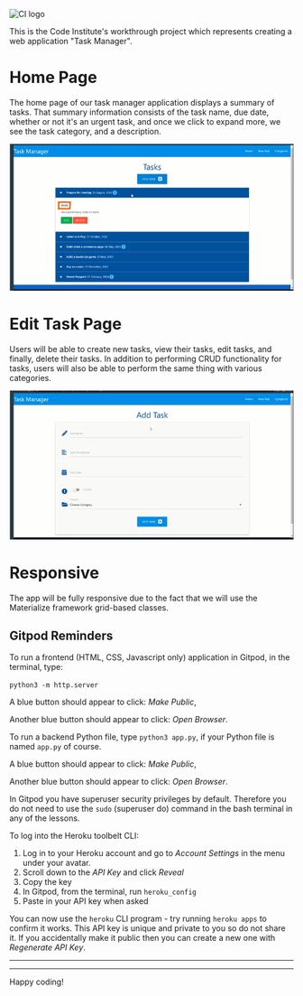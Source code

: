 ![CI logo](https://codeinstitute.s3.amazonaws.com/fullstack/ci_logo_small.png)

 
This is the Code Institute's workthrough project which represents creating a web application "Task Manager".

# Home Page

The home page of our task manager application displays a summary of tasks.
That summary information consists of the task name, due date, whether or not it's an urgent task,
and once we click to expand more, we see the task category, and a description.

![Home page](readmeimg/task1.png)

# Edit Task Page

Users will be able to create new tasks, view their tasks, edit tasks, and finally, delete their tasks.
In addition to performing CRUD functionality for tasks, users will also be able to perform
the same thing with various categories.

![Home page](readmeimg/task2.png)

# Responsive

The app will be fully responsive due to the fact that we will use the Materialize framework grid-based classes.
 
 

## Gitpod Reminders

To run a frontend (HTML, CSS, Javascript only) application in Gitpod, in the terminal, type:

`python3 -m http.server`

A blue button should appear to click: _Make Public_,

Another blue button should appear to click: _Open Browser_.

To run a backend Python file, type `python3 app.py`, if your Python file is named `app.py` of course.

A blue button should appear to click: _Make Public_,

Another blue button should appear to click: _Open Browser_.

In Gitpod you have superuser security privileges by default. Therefore you do not need to use the `sudo` (superuser do) command in the bash terminal in any of the lessons.

To log into the Heroku toolbelt CLI:

1. Log in to your Heroku account and go to *Account Settings* in the menu under your avatar.
2. Scroll down to the *API Key* and click *Reveal*
3. Copy the key
4. In Gitpod, from the terminal, run `heroku_config`
5. Paste in your API key when asked

You can now use the `heroku` CLI program - try running `heroku apps` to confirm it works. This API key is unique and private to you so do not share it. If you accidentally make it public then you can create a new one with _Regenerate API Key_.

------
 

---

Happy coding!
